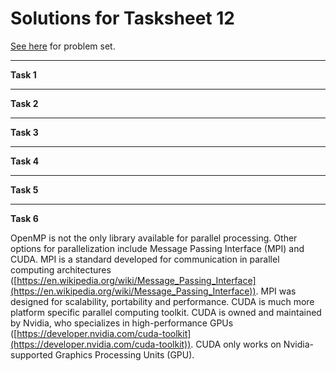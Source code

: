 # Solutions for Tasksheet 12
[See here](https://github.com/jvkoebbe/math4610/blob/master/tasksheets/tasksheet_12/html/tasksheet_12.html) for problem set.

<hr>

**Task 1**

<hr>

**Task 2**

<hr>

**Task 3**

<hr>

**Task 4**

<hr>

**Task 5**

<hr>

**Task 6**

OpenMP is not the only library available for parallel processing. Other options for parallelization include Message Passing Interface (MPI) and CUDA. MPI is a standard developed for communication in parallel computing architectures ([https://en.wikipedia.org/wiki/Message_Passing_Interface](https://en.wikipedia.org/wiki/Message_Passing_Interface)). MPI was designed for scalability, portability and performance. CUDA is much more platform specific parallel computing toolkit. CUDA is owned and maintained by Nvidia, who specializes in high-performance GPUs ([https://developer.nvidia.com/cuda-toolkit](https://developer.nvidia.com/cuda-toolkit)). CUDA only works on Nvidia-supported Graphics Processing Units (GPU).
